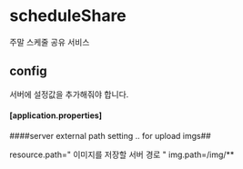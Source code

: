 # scheduleShare
주말 스케줄 공유 서비스


## config

서버에 설정값을 추가해줘야 합니다.

#### [application.properties]
####server external path setting .. for upload imgs##

resource.path=" 이미지를 저장할 서버 경로 "
img.path=/img/**


